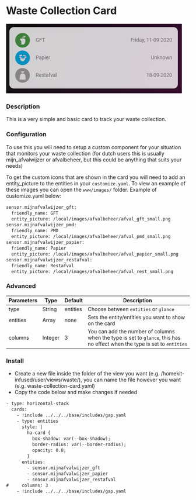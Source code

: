 # Waste Collection Card
![Homekit Infused](../images/waste-collection-card.png)

### Description
This is a very simple and basic card to track your waste collection. 

### Configuration
To use this you will need to setup a custom component for your situation that monitors your waste collection (for dutch users this is usually mijn_afvalwijzer or afvalbeheer, but this could be anything that suits your needs)

To get the custom icons that are shown in the card you will need to add an entity_picture to the entities in your `customize.yaml`. To view an example of these images you can open the `www/images/` folder. Example of customize.yaml below:
```
sensor.mijnafvalwijzer_gft:
  friendly_name: GFT
  entity_picture: /local/images/afvalbeheer/afval_gft_small.png
sensor.mijnafvalwijzer_pmd:
  friendly_name: PMD
  entity_picture: /local/images/afvalbeheer/afval_pmd_small.png
sensor.mijnafvalwijzer_papier:
  friendly_name: Papier
  entity_picture: /local/images/afvalbeheer/afval_papier_small.png
sensor.mijnafvalwijzer_restafval:
  friendly_name: Restafval
  entity_picture: /local/images/afvalbeheer/afval_rest_small.png
```

### Advanced
| Parameters | Type | Default | Description |
|----------------------------------|-------------|----------------------------------|----------------------------------------------------------------------------------------------------------------------------------------------------------------------|
| type | String | entities | Choose between `entities` or `glance` |
| entities | Array | none | Sets the entity/entities you want to show on the card |
| columns | Integer | 3 | You can add the number of columns when the type is set to `glance`, this has no effect when the type is set to `entities` |

### Install
- Create a new file inside the folder of the view you want (e.g. /homekit-infused/user/views/waste/), you can name the file however you want (e.g. waste-collection-card.yaml)
- Copy the code below and make changes if needed

```
- type: horizontal-stack
  cards:
    - !include ../../../base/includes/gap.yaml
    - type: entities
      style: |
        ha-card {
          box-shadow: var(--box-shadow);
          border-radius: var(--border-radius);
          opacity: 0.8;
        }
      entities:
        - sensor.mijnafvalwijzer_gft
        - sensor.mijnafvalwijzer_papier
        - sensor.mijnafvalwijzer_restafval
#     columns: 3
    - !include ../../../base/includes/gap.yaml
```

